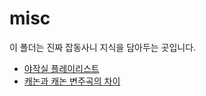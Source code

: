 # misc

이 폴더는 진짜 잡동사니 지식을 담아두는 곳입니다. 

* [야작실 플레이리스트](./yajaksil)
* [캐논과 캐논 변주곡의 차이](./canon-and-canon)